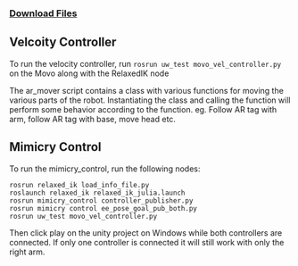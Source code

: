 
### [Download Files](https://drive.google.com/file/d/1F8y5pMvRzv0k97I17m6WxXJPk0EkXMq3/view?usp=sharing)

## Velcoity Controller
To run the velocity controller, run `rosrun uw_test movo_vel_controller.py` on the Movo along with the RelaxedIK node

The ar_mover script contains a class with various functions for moving the various parts of the robot. Instantiating the class and calling the function will perform some behavior according to the function. eg. Follow AR tag with arm, follow AR tag with base, move head etc.

## Mimicry Control

To run the mimicry_control, run the following nodes:
```shell
rosrun relaxed_ik load_info_file.py  
roslaunch relaxed_ik relaxed_ik_julia.launch
rosrun mimicry_control controller_publisher.py
rosrun mimicry control ee_pose_goal_pub_both.py
rosrun uw_test movo_vel_controller.py
```

Then click play on the unity project on Windows while both controllers are connected. If only one controller is connected it will still work with only the right arm.
